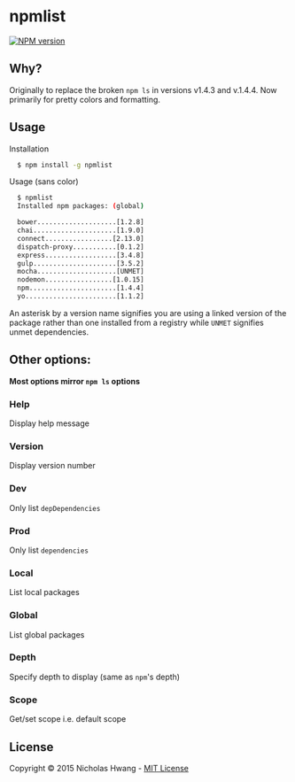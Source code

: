 # npmlist

[![NPM
version](https://badge.fury.io/js/npmlist.png)](http://badge.fury.io/js/npmlist)


## Why?
Originally to replace the broken `npm ls` in versions v1.4.3 and v.1.4.4.
Now primarily for pretty colors and formatting.


## Usage

Installation

```sh
  $ npm install -g npmlist
```

Usage (sans color)

```sh
  $ npmlist
  Installed npm packages: (global)

  bower....................[1.2.8]
  chai.....................[1.9.0]
  connect.................[2.13.0]
  dispatch-proxy...........[0.1.2]
  express..................[3.4.8]
  gulp.....................[3.5.2]
  mocha....................[UNMET]
  nodemon.................[1.0.15]
  npm......................[1.4.4]
  yo.......................[1.1.2]
```

An asterisk by a version name signifies you are using a linked version of the
package rather than one installed from a registry while `UNMET` signifies
unmet dependencies.

## Other options:

__Most options mirror `npm ls` options__

### Help

Display help message

### Version

Display version number

### Dev

Only list `depDependencies`

### Prod

Only list `dependencies`

### Local

List local packages

### Global

List global packages

### Depth

Specify depth to display (same as `npm`'s depth)

### Scope

Get/set scope i.e. default scope


## License
Copyright &copy; 2015 Nicholas Hwang - [MIT License](LICENSE)
